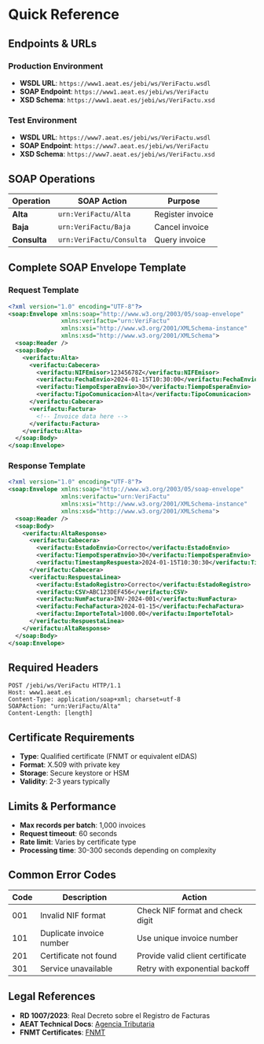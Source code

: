 # Quick Reference

## Endpoints & URLs

### Production Environment
- **WSDL URL**: `https://www1.aeat.es/jebi/ws/VeriFactu.wsdl`
- **SOAP Endpoint**: `https://www1.aeat.es/jebi/ws/VeriFactu`
- **XSD Schema**: `https://www1.aeat.es/jebi/ws/VeriFactu.xsd`

### Test Environment
- **WSDL URL**: `https://www7.aeat.es/jebi/ws/VeriFactu.wsdl`
- **SOAP Endpoint**: `https://www7.aeat.es/jebi/ws/VeriFactu`
- **XSD Schema**: `https://www7.aeat.es/jebi/ws/VeriFactu.xsd`

## SOAP Operations

| Operation | SOAP Action | Purpose |
|-----------|-------------|---------|
| **Alta** | `urn:VeriFactu/Alta` | Register invoice |
| **Baja** | `urn:VeriFactu/Baja` | Cancel invoice |
| **Consulta** | `urn:VeriFactu/Consulta` | Query invoice |

## Complete SOAP Envelope Template

### Request Template
```xml
<?xml version="1.0" encoding="UTF-8"?>
<soap:Envelope xmlns:soap="http://www.w3.org/2003/05/soap-envelope"
               xmlns:verifactu="urn:VeriFactu"
               xmlns:xsi="http://www.w3.org/2001/XMLSchema-instance"
               xmlns:xsd="http://www.w3.org/2001/XMLSchema">
  <soap:Header />
  <soap:Body>
    <verifactu:Alta>
      <verifactu:Cabecera>
        <verifactu:NIFEmisor>12345678Z</verifactu:NIFEmisor>
        <verifactu:FechaEnvio>2024-01-15T10:30:00</verifactu:FechaEnvio>
        <verifactu:TiempoEsperaEnvio>30</verifactu:TiempoEsperaEnvio>
        <verifactu:TipoComunicacion>Alta</verifactu:TipoComunicacion>
      </verifactu:Cabecera>
      <verifactu:Factura>
        <!-- Invoice data here -->
      </verifactu:Factura>
    </verifactu:Alta>
  </soap:Body>
</soap:Envelope>
```

### Response Template
```xml
<?xml version="1.0" encoding="UTF-8"?>
<soap:Envelope xmlns:soap="http://www.w3.org/2003/05/soap-envelope"
               xmlns:verifactu="urn:VeriFactu"
               xmlns:xsi="http://www.w3.org/2001/XMLSchema-instance"
               xmlns:xsd="http://www.w3.org/2001/XMLSchema">
  <soap:Header />
  <soap:Body>
    <verifactu:AltaResponse>
      <verifactu:Cabecera>
        <verifactu:EstadoEnvio>Correcto</verifactu:EstadoEnvio>
        <verifactu:TiempoEsperaEnvio>30</verifactu:TiempoEsperaEnvio>
        <verifactu:TimestampRespuesta>2024-01-15T10:30:30</verifactu:TimestampRespuesta>
      </verifactu:Cabecera>
      <verifactu:RespuestaLinea>
        <verifactu:EstadoRegistro>Correcto</verifactu:EstadoRegistro>
        <verifactu:CSV>ABC123DEF456</verifactu:CSV>
        <verifactu:NumFactura>INV-2024-001</verifactu:NumFactura>
        <verifactu:FechaFactura>2024-01-15</verifactu:FechaFactura>
        <verifactu:ImporteTotal>1000.00</verifactu:ImporteTotal>
      </verifactu:RespuestaLinea>
    </verifactu:AltaResponse>
  </soap:Body>
</soap:Envelope>
```

## Required Headers

```http
POST /jebi/ws/VeriFactu HTTP/1.1
Host: www1.aeat.es
Content-Type: application/soap+xml; charset=utf-8
SOAPAction: "urn:VeriFactu/Alta"
Content-Length: [length]
```

## Certificate Requirements

- **Type**: Qualified certificate (FNMT or equivalent eIDAS)
- **Format**: X.509 with private key
- **Storage**: Secure keystore or HSM
- **Validity**: 2-3 years typically

## Limits & Performance

- **Max records per batch**: 1,000 invoices
- **Request timeout**: 60 seconds
- **Rate limit**: Varies by certificate type
- **Processing time**: 30-300 seconds depending on complexity

## Common Error Codes

| Code | Description | Action |
|------|-------------|--------|
| 001 | Invalid NIF format | Check NIF format and check digit |
| 101 | Duplicate invoice number | Use unique invoice number |
| 201 | Certificate not found | Provide valid client certificate |
| 301 | Service unavailable | Retry with exponential backoff |

## Legal References

- **RD 1007/2023**: Real Decreto sobre el Registro de Facturas
- **AEAT Technical Docs**: [Agencia Tributaria](https://www.agenciatributaria.es/)
- **FNMT Certificates**: [FNMT](https://www.fnmt.es/)
